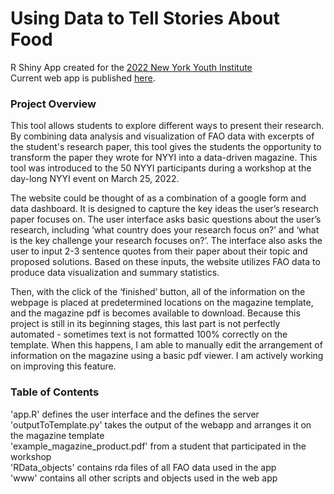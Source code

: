 # Using Data to Tell Stories About Food 
R Shiny App created for the [2022 New York Youth Institute](https://cals.cornell.edu/global-development/new-york-youth-institute)<br/>
Current web app is published [here](https://0bexj0-grace-campidilli.shinyapps.io/wfp_data_app/).  <br/>

### Project Overview
This tool allows students to explore different ways to present their research. By combining data analysis and visualization of FAO data with excerpts of the student's research paper, this tool gives the students the opportunity to transform the paper they wrote for NYYI into a data-driven magazine. This tool was introduced to the 50 NYYI participants during a workshop at the day-long NYYI event on March 25, 2022.

The website could be thought of as a combination of a google form and data dashboard. It is designed to capture the key ideas the user’s research paper focuses on. The user interface asks basic questions about the user’s research, including ‘what country does your research focus on?’ and ‘what is the key challenge your research focuses on?’. The interface also asks the user to input 2-3 sentence quotes from their paper about their topic and proposed solutions. Based on these inputs, the website utilizes FAO data to produce data visualization and summary statistics.

Then, with the click of the ‘finished’ button, all of the information on the webpage is placed at predetermined locations on the magazine template, and the magazine pdf is becomes available to download. Because this project is still in its beginning stages, this last part is not perfectly automated - sometimes text is not formatted 100% correctly on the template. When this happens, I am able to manually edit the arrangement of information on the magazine using a basic pdf viewer. I am actively working on improving this feature. <br/>
### Table of Contents<br/>
'app.R' defines the user interface and the defines the server<br/>
'outputToTemplate.py' takes the output of the webapp and arranges it on the magazine template<br/>
'example_magazine_product.pdf' from a student that participated in the workshop <br/>
'RData_objects' contains rda files of all FAO data used in the app<br/>
'www' contains all other scripts and objects used in the web app<br/>


